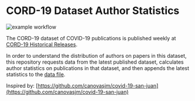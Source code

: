 # CORD-19 Dataset Author Statistics

![example workflow](https://github.com/chrisgebert/CORD-19-publications/actions/workflows/get-latest-cord-19-publication-data/badge.svg)

The CORD-19 dataset of COVID-19 publications is published weekly at [CORD-19 Historical Releases](https://ai2-semanticscholar-cord-19.s3-us-west-2.amazonaws.com/historical_releases.html). 

In order to understand the distribution of authors on papers in this dataset, this repository requests data from the latest published dataset, calculates author statistics on publications in that dataset, and then appends the latest statistics to the [data file](/data/CORD-19-historical-releases.csv).

Inspired by: [https://github.com/canovasjm/covid-19-san-juan](https://github.com/canovasjm/covid-19-san-juan)
